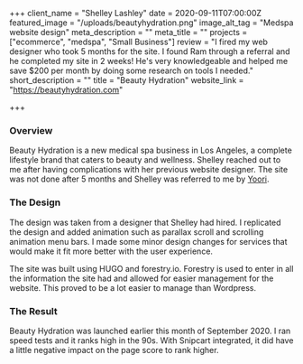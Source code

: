 +++
client_name = "Shelley Lashley"
date = 2020-09-11T07:00:00Z
featured_image = "/uploads/beautyhydration.png"
image_alt_tag = "Medspa website design"
meta_description = ""
meta_title = ""
projects = ["ecommerce", "medspa", "Small Business"]
review = "I fired my web designer who took 5 months for the site. I found Ram through a referral and he completed my site in 2 weeks! He's very knowledgeable and helped me save $200 per month by doing some research on tools I needed."
short_description = ""
title = "Beauty Hydration"
website_link = "https://beautyhydration.com"

+++
### Overview

Beauty Hydration is a new medical spa business in Los Angeles, a complete lifestyle brand that caters to beauty and wellness. Shelley reached out to me after having complications with her previous website designer. The site was not done after 5 months and Shelley was referred to me by [Yoori](https://www.hungryram.com/customers/yoori-park-luxury-estates/).

### The Design

The design was taken from a designer that Shelley had hired. I replicated the design and added animation such as parallax scroll and scrolling animation menu bars. I made some minor design changes for services that would make it fit more better with the user experience.

The site was built using HUGO and forestry.io. Forestry is used to enter in all the information the site had and allowed for easier management for the website. This proved to be a lot easier to manage than Wordpress.

### The Result

Beauty Hydration was launched earlier this month of September 2020. I ran speed tests and it ranks high in the 90s. With Snipcart integrated, it did have a little negative impact on the page score to rank higher.